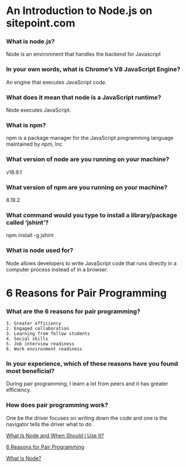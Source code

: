 # An Introduction to Node.js on sitepoint.com

### What is node.js?
Node is an environment that handles the backend for Javascript
### In your own words, what is Chrome’s V8 JavaScript Engine?
An engine that executes JavaScript code.  
### What does it mean that node is a JavaScript runtime?
Node executes JavaScript. 
### What is npm?
npm is a package manager for the JavaScript programming language maintained by npm, Inc
### What version of node are you running on your machine?
v18.9.1
### What version of npm are you running on your machine?
8.19.2
### What command would you type to install a library/package called ‘jshint’?
npm install -g jshint
### What is node used for?
Node allows developers to write JavaScript code that runs directly in a computer process instead of in a browser. 

# 6 Reasons for Pair Programming

### What are the 6 reasons for pair programming?
    1. Greater efficiency
    2. Engaged collaboration
    3. Learning from fellow students
    4. Social skills
    5. Job interview readiness
    6. Work environment readiness
### In your experience, which of these reasons have you found most beneficial?
During pair programming, I learn a lot from peers and it has greater efficiency. 
### How does pair programming work?
One be the driver focuses on writing down the code and one is the navigator tells the driver what to do . 


[What Is Node and When Should I Use It?](https://www.sitepoint.com/an-introduction-to-node-js/)

[6 Reasons for Pair Programming](https://www.codefellows.org/blog/6-reasons-for-pair-programming/)

[What is Node?](https://www.codecademy.com/article/what-is-node)
